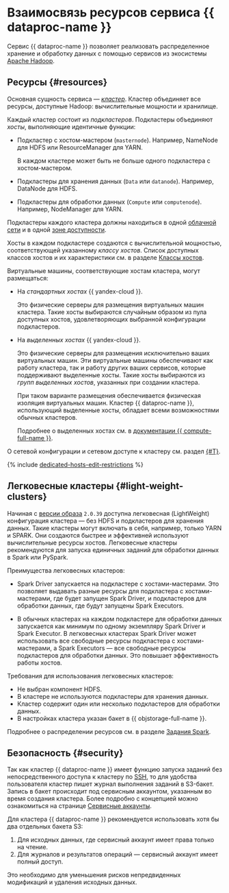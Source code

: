 # Взаимосвязь ресурсов сервиса {{ dataproc-name }}

Сервис {{ dataproc-name }} позволяет реализовать распределенное хранение и обработку данных с помощью сервисов из экосистемы [Apache Hadoop](http://hadoop.apache.org).

## Ресурсы {#resources}

Основная сущность сервиса — [_кластер_](../../glossary/cluster.md). Кластер объединяет все ресурсы, доступные Hadoop: вычислительные мощности и хранилище.

Каждый кластер состоит из _подкластеров_. Подкластеры объединяют _хосты_, выполняющие идентичные функции:

* Подкластер с хостом-мастером (`masternode`). Например, NameNode для HDFS или ResourceManager для YARN.

  В каждом кластере может быть не больше одного подкластера с хостом-мастером.

* Подкластеры для хранения данных (`Data` или `datanode`). Например, DataNode для HDFS.
* Подкластеры для обработки данных (`Compute` или `computenode`). Например, NodeManager для YARN.

Подкластеры каждого кластера должны находиться в одной [облачной сети](../../vpc/concepts/network.md#network) и в одной [зоне доступности](../../overview/concepts/geo-scope.md).

Хосты в каждом подкластере создаются с вычислительной мощностью, соответствующей указанному _классу хостов_. Список доступных классов хостов и их характеристики см. в разделе [Классы хостов](instance-types.md).



Виртуальные машины, соответствующие хостам кластера, могут размещаться:

* На _стандартных хостах_ {{ yandex-cloud }}.

    Это физические серверы для размещения виртуальных машин кластера. Такие хосты выбираются случайным образом из пула доступных хостов, удовлетворяющих выбранной конфигурации подкластеров.

* На _выделенных хостах_ {{ yandex-cloud }}.

    Это физические серверы для размещения исключительно ваших виртуальных машин. Эти виртуальные машины обеспечивают как работу кластера, так и работу других ваших сервисов, которые поддерживают выделенные хосты. Такие хосты выбираются из _групп выделенных хостов_, указанных при создании кластера.

    При таком варианте размещения обеспечивается физическая изоляция виртуальных машин. Кластер {{ dataproc-name }}, использующий выделенные хосты, обладает всеми возможностями обычных кластеров.

    Подробнее о выделенных хостах см. в [документации {{ compute-full-name }}](../../compute/concepts/dedicated-host.md).


О сетевой конфигурации и сетевом доступе к кластеру см. раздел [{#T}](network.md).

{% include [dedicated-hosts-edit-restrictions](../../_includes/data-proc/note-vm-edit-restrictions.md) %}

## Легковесные кластеры {#light-weight-clusters}

Начиная с [версии образа](./environment.md) `2.0.39` доступна легковесная (LightWeight) конфигурация кластера — без HDFS и подкластеров для хранения данных. Такие кластеры могут включать в себя, например, только YARN и SPARK. Они создаются быстрее и эффективней используют вычислительные ресурсы хостов. Легковесные кластеры рекомендуются для запуска единичных заданий для обработки данных в Spark или PySpark.

Преимущества легковесных кластеров:

* Spark Driver запускается на подкластере с хостами-мастерами. Это позволяет выдавать разные ресурсы для подкластера с хостами-мастерами, где будет запущен Spark Driver, и подкластеров для обработки данных, где будут запущены Spark Executors.

* В обычных кластерах на каждом подкластере для обработки данных запускается как минимум по одному экземпляру Spark Driver и Spark Executor. В легковесных кластерах Spark Driver может использовать все свободные ресурсы подкластера с хостами-мастерами, а Spark Executors — все свободные ресурсы подкластеров для обработки данных. Это повышает эффективность работы хостов.

Требования для использования легковесных кластеров:

* Не выбран компонент HDFS.
* В кластере не используются подкластеры для хранения данных.
* Кластер содержит один или несколько подкластеров для обработки данных.
* В настройках кластера указан бакет в {{ objstorage-full-name }}.

Подробнее о распределении ресурсов см. в разделе [Задания Spark](./spark-sql.md#resource-management).

## Безопасность {#security}

Так как кластер {{ dataproc-name }} имеет функцию запуска заданий без непосредственного доступа к кластеру по [SSH](../../glossary/ssh-keygen.md), то для удобства пользователя кластер пишет журнал выполнения заданий в S3-бакет. Запись в бакет происходит под сервисным аккаунтом, указанным во время создания кластера. Более подробно с концепцией можно ознакомиться на странице [Сервисные аккаунты](../../iam/concepts/users/service-accounts.md).

Для кластера {{ dataproc-name }} рекомендуется использовать хотя бы два отдельных бакета S3:

1. Для исходных данных, где сервисный аккаунт имеет права только на чтение.
1. Для журналов и результатов операций — сервисный аккаунт имеет полный доступ.

Это необходимо для уменьшения рисков непредвиденных модификаций и удаления исходных данных.
